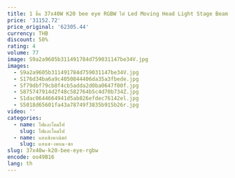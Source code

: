 ```yaml
---
title: 1 ชิ้น 37x40W K20 bee eye RGBW ไฟ Led Moving Head Light Stage Beam ซูมพิกเซลค่าเฉลี่ยไฟ
price: '31152.72'
price_original: '62305.44'
currency: THB
discount: 50%
rating: 4
volume: 77
image: S9a2a9605b311491784d759031147be34V.jpg
images:
  - S9a2a9605b311491784d759031147be34V.jpg
  - S176d34ba6a9c4050844406da35a3fbede.jpg
  - Sf79dbf79cb8f4cb5adda2d0ba0647f00f.jpg
  - S875747914d2f48c582764b5c4d70b734Z.jpg
  - S1dac0644664941d5ab826efdec76142el.jpg
  - S5018d65601fa43a78749f3835b915b26r.jpg
video: ''
categories:
  - name: ไฟและโคมไฟ
    slug: ไฟและโคมไฟ
  - name: แสงเชิงพาณิชย์
    slug: แสงเช-งพาณ-ชย
slug: 37x40w-k20-bee-eye-rgbw
encode: oo49B16
lang: th
---
```

  